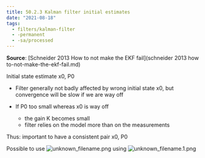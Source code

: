 ```yaml
---
title: 50.2.3 Kalman filter initial estimates
date: "2021-08-18"
tags:
  - filters/kalman-filter
  - -permanent
  - -sa/processed
---
```


**Source**: [Schneider 2013 How to not make the EKF fail](schneider 2013 how to-not-make-the-ekf-fail.md)

Initial state estimate x0, P0

*   Filter generally not badly affected by wrong initial state x0, but convergence will be slow if we are way off

*   If P0 too small whereas x0 is way off
    *   the gain K becomes small
    *   filter relies on the model more than on the measurements

Thus: important to have a consistent pair x0, P0

Possible to use
![unknown_filename.png](./_resources/50.2.3_Kalman_filter_initial_estimates.resources/unknown_filename.png)
using ![unknown_filename.1.png](./_resources/50.2.3_Kalman_filter_initial_estimates.resources/unknown_filename.1.png)

